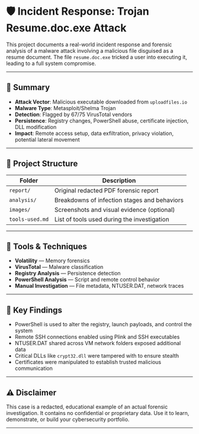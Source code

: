 # 🛡️ Incident Response: Trojan Resume.doc.exe Attack

This project documents a real-world incident response and forensic analysis of a malware attack involving a malicious file disguised as a resume document. The file `resume.doc.exe` tricked a user into executing it, leading to a full system compromise.

---

## 🧪 Summary

- **Attack Vector**: Malicious executable downloaded from `uploadfiles.io`
- **Malware Type**: Metasploit/Shelma Trojan
- **Detection**: Flagged by 67/75 VirusTotal vendors
- **Persistence**: Registry changes, PowerShell abuse, certificate injection, DLL modification
- **Impact**: Remote access setup, data exfiltration, privacy violation, potential lateral movement

---

## 📁 Project Structure

| Folder         | Description                                      |
|----------------|--------------------------------------------------|
| `report/`      | Original redacted PDF forensic report            |
| `analysis/`    | Breakdowns of infection stages and behaviors     |
| `images/`      | Screenshots and visual evidence (optional)       |
| `tools-used.md`| List of tools used during the investigation      |

---

## 🔧 Tools & Techniques

- **Volatility** — Memory forensics
- **VirusTotal** — Malware classification
- **Registry Analysis** — Persistence detection
- **PowerShell Analysis** — Script and remote control behavior
- **Manual Investigation** — File metadata, NTUSER.DAT, network traces

---

## 🧠 Key Findings

- PowerShell is used to alter the registry, launch payloads, and control the system
- Remote SSH connections enabled using Plink and SSH executables
- NTUSER.DAT shared across VM network folders exposed additional data
- Critical DLLs like `crypt32.dll` were tampered with to ensure stealth
- Certificates were manipulated to establish trusted malicious communication

---

## ⚠️ Disclaimer

This case is a redacted, educational example of an actual forensic investigation. It contains no confidential or proprietary data. Use it to learn, demonstrate, or build your cybersecurity portfolio.

---


